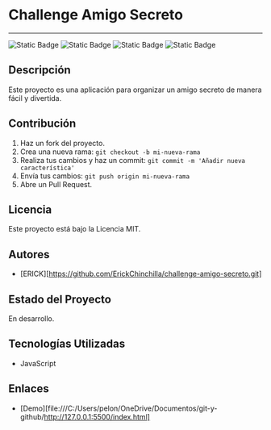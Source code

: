 # Challenge Amigo Secreto
___
![Static Badge](https://img.shields.io/badge/Challenge_ONE-blue?style=for-the-badge)
![Static Badge](https://img.shields.io/badge/JavaScript-%23F7DF1E?style=for-the-badge&logo=javascript&logoColor=black)
![Static Badge](https://img.shields.io/badge/CSS-%23663399?style=for-the-badge&logo=css&logoColor=black)
![Static Badge](https://img.shields.io/badge/HTML-%23E34F26?style=for-the-badge&logo=html5&logoColor=black)




## Descripción
Este proyecto es una aplicación para organizar un amigo secreto de manera fácil y divertida.

## Contribución
1. Haz un fork del proyecto.
2. Crea una nueva rama: `git checkout -b mi-nueva-rama`
3. Realiza tus cambios y haz un commit: `git commit -m 'Añadir nueva característica'`
4. Envía tus cambios: `git push origin mi-nueva-rama`
5. Abre un Pull Request.

## Licencia
Este proyecto está bajo la Licencia MIT.

## Autores
- [ERICK][https://github.com/ErickChinchilla/challenge-amigo-secreto.git]

## Estado del Proyecto
En desarrollo.

## Tecnologías Utilizadas
- JavaScript


## Enlaces
- [Demo][file:///C:/Users/pelon/OneDrive/Documentos/git-y-github/http://127.0.0.1:5500/index.html]